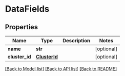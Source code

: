 # DataFields

## Properties
Name | Type | Description | Notes
------------ | ------------- | ------------- | -------------
**name** | **str** |  | [optional] 
**cluster_id** | [**ClusterId**](ClusterId.md) |  | [optional] 

[[Back to Model list]](../README.md#documentation-for-models) [[Back to API list]](../README.md#documentation-for-api-endpoints) [[Back to README]](../README.md)

